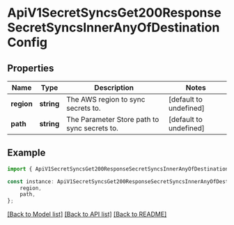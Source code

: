# ApiV1SecretSyncsGet200ResponseSecretSyncsInnerAnyOfDestinationConfig


## Properties

Name | Type | Description | Notes
------------ | ------------- | ------------- | -------------
**region** | **string** | The AWS region to sync secrets to. | [default to undefined]
**path** | **string** | The Parameter Store path to sync secrets to. | [default to undefined]

## Example

```typescript
import { ApiV1SecretSyncsGet200ResponseSecretSyncsInnerAnyOfDestinationConfig } from './api';

const instance: ApiV1SecretSyncsGet200ResponseSecretSyncsInnerAnyOfDestinationConfig = {
    region,
    path,
};
```

[[Back to Model list]](../README.md#documentation-for-models) [[Back to API list]](../README.md#documentation-for-api-endpoints) [[Back to README]](../README.md)
